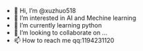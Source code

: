 - 👋 Hi, I’m @xuzhuo518
- 👀 I’m interested in AI and Mechine learning
- 🌱 I’m currently learning python
- 💞️ I’m looking to collaborate on ...
- 📫 How to reach me qq:1194231120

<!---
xuzhuo518/xuzhuo518 is a ✨ special ✨ repository because its `README.md` (this file) appears on your GitHub profile.
You can click the Preview link to take a look at your changes.
--->
